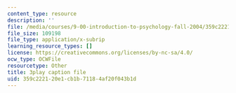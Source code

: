 ```yaml
---
content_type: resource
description: ''
file: /media/courses/9-00-introduction-to-psychology-fall-2004/359c222120e1cb1b71184af20f043b1d_10500.srt
file_size: 109198
file_type: application/x-subrip
learning_resource_types: []
license: https://creativecommons.org/licenses/by-nc-sa/4.0/
ocw_type: OCWFile
resourcetype: Other
title: 3play caption file
uid: 359c2221-20e1-cb1b-7118-4af20f043b1d
---
```

